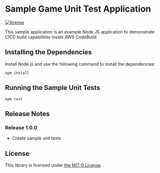 # Sample Game Unit Test Application
[![license](https://img.shields.io/badge/license-MIT-green)](https://github.com/scttzth/node-js-game-app-unit-tests/blob/main/LICENSE)

This sample application is an example Node JS application to demonstrate CICD build capabilities inside AWS CodeBuild

## Installing the Dependencies

Install Node.js and use the following command to install the dependencies:

```
npm install
```

## Running the Sample Unit Tests

```
npm test
```

## Release Notes
### Release 1.0.0

* Create sample unit tests

## License

This library is licensed under [the MIT-0 License](https://github.com/aws/mit-0).